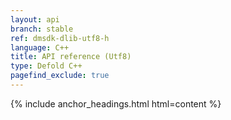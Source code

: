 ```yaml
---
layout: api
branch: stable
ref: dmsdk-dlib-utf8-h
language: C++
title: API reference (Utf8)
type: Defold C++
pagefind_exclude: true
---
```

{% include anchor_headings.html html=content %}